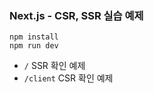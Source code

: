 ### Next.js - CSR, SSR 실습 예제

```
npm install
npm run dev
```

- `/` SSR 확인 예제
- `/client` CSR 확인 예제
